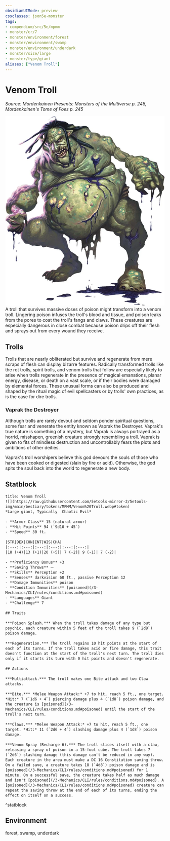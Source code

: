 ```yaml
---
obsidianUIMode: preview
cssclasses: json5e-monster
tags:
- compendium/src/5e/mpmm
- monster/cr/7
- monster/environment/forest
- monster/environment/swamp
- monster/environment/underdark
- monster/size/large
- monster/type/giant
aliases: ["Venom Troll"]
---
```

# Venom Troll
*Source: Mordenkainen Presents: Monsters of the Multiverse p. 248, Mordenkainen's Tome of Foes p. 245*  

![](https://raw.githubusercontent.com/5etools-mirror-2/5etools-img/main/bestiary/MPMM/Venom%20Troll.webp#right)  
A troll that survives massive doses of poison might transform into a venom troll. Lingering poison infuses the troll's blood and tissue, and poison leaks from the pores to coat the troll's fangs and claws. These creatures are especially dangerous in close combat because poison drips off their flesh and sprays out from every wound they receive.

## Trolls

Trolls that are nearly obliterated but survive and regenerate from mere scraps of flesh can display bizarre features. Radically transformed trolls like the rot trolls, spirit trolls, and venom trolls that follow are especially likely to arise when trolls regenerate in the presence of magical emanations, planar energy, disease, or death on a vast scale, or if their bodies were damaged by elemental forces. These unusual forms can also be produced and shaped by the ritual magic of evil spellcasters or by trolls' own practices, as is the case for dire trolls.

### Vaprak the Destroyer

Although trolls are rarely devout and seldom ponder spiritual questions, some fear and venerate the entity known as Vaprak the Destroyer. Vaprak's true nature is something of a mystery, but Vaprak is always portrayed as a horrid, misshapen, greenish creature strongly resembling a troll. Vaprak is given to fits of mindless destruction and uncontrollably fears the plots and ambitions of other deities.

Vaprak's troll worshipers believe this god devours the souls of those who have been cooked or digested (slain by fire or acid). Otherwise, the god spits the soul back into the world to regenerate a new body.


## Statblock

```ad-statblock
title: Venom Troll
![](https://raw.githubusercontent.com/5etools-mirror-2/5etools-img/main/bestiary/tokens/MPMM/Venom%20Troll.webp#token)
*Large giant, Typically  Chaotic Evil*

- **Armor Class** 15 (natural armor)
- **Hit Points** 94 (`9d10 + 45`) 
- **Speed** 30 ft.

|STR|DEX|CON|INT|WIS|CHA|
|:---:|:---:|:---:|:---:|:---:|:---:|
|18 (+4)|13 (+1)|20 (+5)| 7 (-2)| 9 (-1)| 7 (-2)|

- **Proficiency Bonus** +3
- **Saving Throws** ⏤
- **Skills** Perception +2
- **Senses** darkvision 60 ft., passive Perception 12
- **Damage Immunities** poison
- **Condition Immunities** [poisoned](/3-Mechanics/CLI/rules/conditions.md#poisoned)
- **Languages** Giant
- **Challenge** 7

## Traits

***Poison Splash.*** When the troll takes damage of any type but psychic, each creature within 5 feet of the troll takes 9 (`2d8`) poison damage.

***Regeneration.*** The troll regains 10 hit points at the start of each of its turns. If the troll takes acid or fire damage, this trait doesn't function at the start of the troll's next turn. The troll dies only if it starts its turn with 0 hit points and doesn't regenerate.

## Actions

***Multiattack.*** The troll makes one Bite attack and two Claw attacks.

***Bite.*** *Melee Weapon Attack:* +7 to hit, reach 5 ft., one target. *Hit:* 7 (`1d6 + 4`) piercing damage plus 4 (`1d8`) poison damage, and the creature is [poisoned](/3-Mechanics/CLI/rules/conditions.md#poisoned) until the start of the troll's next turn.

***Claws.*** *Melee Weapon Attack:* +7 to hit, reach 5 ft., one target. *Hit:* 11 (`2d6 + 4`) slashing damage plus 4 (`1d8`) poison damage.

***Venom Spray (Recharge 6).*** The troll slices itself with a claw, releasing a spray of poison in a 15-foot cube. The troll takes 7 (`2d6`) slashing damage (this damage can't be reduced in any way). Each creature in the area must make a DC 16 Constitution saving throw. On a failed save, a creature takes 18 (`4d8`) poison damage and is [poisoned](/3-Mechanics/CLI/rules/conditions.md#poisoned) for 1 minute. On a successful save, the creature takes half as much damage and isn't [poisoned](/3-Mechanics/CLI/rules/conditions.md#poisoned). A [poisoned](/3-Mechanics/CLI/rules/conditions.md#poisoned) creature can repeat the saving throw at the end of each of its turns, ending the effect on itself on a success.
```
^statblock

## Environment

forest, swamp, underdark